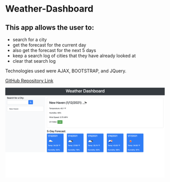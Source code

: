 # Weather-Dashboard

## This app allows the user to:

* search for a city 
* get the forecast for the current day
* also get the forecast for the next 5 days
* keep a search log of cities that they have already looked at
* clear that search log

Technologies used were AJAX, BOOTSTRAP, and JQuery. 

<a href = "https://github.com/Drop-G/Weather-Dashboard" alt = "link to Weather-Dashboard repository"> GitHub Repository Link </a>

![github](./assets/images/weather.png)

